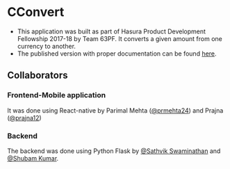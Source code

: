 # CConvert 
* This application was built as part of Hasura Product Development Fellowship 2017-18 by Team 63PF. It converts a given amount from one currency to another.
* The published version with proper documentation can be found [here](https://hasura.io/hub/projects/prmehta24/currency_converter_bot_cconvert). 


## Collaborators
### Frontend-Mobile application
It was done using React-native by Parimal Mehta  ([@prmehta24](https://github.com/prmehta24)) and Prajna ([@prajna12](https://github.com/Prajna12))

### Backend
The backend was done using Python Flask by [@Sathvik Swaminathan](https://github.com/CYBONYMOUS) and [@Shubam Kumar](https://github.com/shubh199815). 
